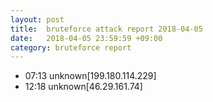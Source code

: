 ```yaml
---
layout: post
title:  bruteforce attack report 2018-04-05
date:   2018-04-05 23:59:59 +09:00
category: bruteforce report
---
```


* 07:13 unknown[199.180.114.229]
* 12:18 unknown[46.29.161.74]
